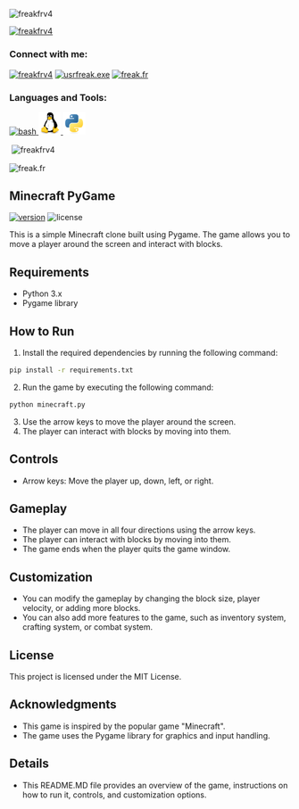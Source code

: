 

<p align="left"> <img src="https://komarev.com/ghpvc/?username=freakfrv4&label=Profile%20views&color=0e75b6&style=flat" alt="freakfrv4" /> </p>

<p align="left"> <a href="https://twitter.com/freakfrv4" target="blank"><img src="https://img.shields.io/twitter/follow/Freak.fr?logo=twitter&style=for-the-badge" alt="freakfrv4" /></a> </p>

<h3 align="left">Connect with me:</h3>
<p align="left">
<a href="https://twitter.com/freakfrv4" target="blank"><img align="center" src="https://raw.githubusercontent.com/rahuldkjain/github-profile-readme-generator/master/src/images/icons/Social/twitter.svg" alt="freakfrv4" height="30" width="40" /></a>
<a href="https://instagram.com/usrfreak.exe" target="blank"><img align="center" src="https://raw.githubusercontent.com/rahuldkjain/github-profile-readme-generator/master/src/images/icons/Social/instagram.svg" alt="usrfreak.exe" height="30" width="40" /></a>
<a href="https://discord.gg/freak.fr" target="blank"><img align="center" src="https://raw.githubusercontent.com/rahuldkjain/github-profile-readme-generator/master/src/images/icons/Social/discord.svg" alt="freak.fr" height="30" width="40" /></a>
</p>

<h3 align="left">Languages and Tools:</h3>
<p align="left"> <a href="https://www.gnu.org/software/bash/" target="_blank" rel="noreferrer"> <img src="https://www.vectorlogo.zone/logos/gnu_bash/gnu_bash-icon.svg" alt="bash" width="40" height="40"/> </a> <a href="https://www.linux.org/" target="_blank" rel="noreferrer"> <img src="https://raw.githubusercontent.com/devicons/devicon/master/icons/linux/linux-original.svg" alt="linux" width="40" height="40"/> </a> <a href="https://www.python.org" target="_blank" rel="noreferrer"> <img src="https://raw.githubusercontent.com/devicons/devicon/master/icons/python/python-original.svg" alt="python" width="40" height="40"/> </a> </p>

<p>&nbsp;<img align="center" src="https://github-readme-stats.vercel.app/api?username=freakfrv4&show_icons=true&locale=en" alt="freakfrv4" /></p>
<p><img align="center" src="https://github-readme-streak-stats.herokuapp.com/?user=freakfrv4&" alt="freak.fr" /></p>

## Minecraft PyGame

[![version](https://img.shields.io/badge/version-4.0-darkgreen)](https://github.com/your-username/your-repo/releases/tag/v1.0.0)
![license](https://img.shields.io/badge/license-Titan-brown)

This is a simple Minecraft clone built using Pygame. The game allows you to move a player around the screen and interact with blocks.

## Requirements

- Python 3.x
- Pygame library

## How to Run

1. Install the required dependencies by running the following command:

```bash
pip install -r requirements.txt
```

2. Run the game by executing the following command:

```bash
python minecraft.py
```

3. Use the arrow keys to move the player around the screen.
4. The player can interact with blocks by moving into them.

## Controls

- Arrow keys: Move the player up, down, left, or right.

## Gameplay

- The player can move in all four directions using the arrow keys.
- The player can interact with blocks by moving into them.
- The game ends when the player quits the game window.

## Customization

- You can modify the gameplay by changing the block size, player velocity, or adding more blocks.
- You can also add more features to the game, such as inventory system, crafting system, or combat system.

## License

This project is licensed under the MIT License.

## Acknowledgments

- This game is inspired by the popular game "Minecraft".
- The game uses the Pygame library for graphics and input handling.

## Details 

- This README.MD file provides an overview of the game, instructions on how to run it, controls, and customization options.

